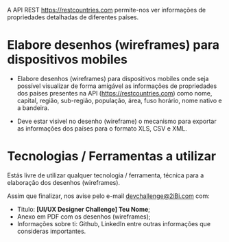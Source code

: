 A API REST https://restcountries.com permite-nos ver informações de propriedades detalhadas de diferentes países.

# Elabore desenhos (wireframes) para dispositivos mobiles
* Elabore desenhos (wireframes) para dispositivos mobiles onde seja possível visualizar de forma amigável as informações de propriedades dos países presentes na API (https://restcountries.com) como nome, capital, região, sub-região, população, área, fuso horário, nome nativo e a bandeira. 

* Deve estar visivel no desenho (wireframe) o mecanismo para exportar as informações dos países para o formato XLS, CSV e XML. 

# Tecnologias / Ferramentas a utilizar
Estás livre de utilizar qualquer tecnologia / ferramenta, técnica para a elaboração dos desenhos (wireframes).

Assim que finalizar, nos avise pelo e-mail devchallenge@2iBi.com com:
* Titulo: **[UI/UX Designer Challenge] Teu Nome**;
* Anexo em PDF com os desenhos (wireframes);
* Informações sobre ti: Github, LinkedIn entre outras informações que consideras importantes.
